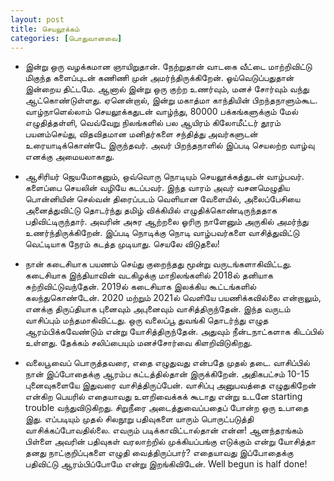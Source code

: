 ```yaml
---
layout: post
title: செயலூக்கம்
categories: [பொதுவானவை]
---
```

- இன்று ஒரு வழக்கமான ஞாயிறுதான். நேற்றுதான் வாடகை வீட்டை மாற்றிவிட்டு மிகுந்த களைப்புடன் கணிணி முன் அமர்ந்திருக்கிறேன். ஓய்வெடுப்பதுதான் இன்றைய திட்டமே. ஆனால் இன்று ஒரு குற்ற உணர்வும், மனச் சோர்வும் வந்து ஆட்கொண்டுள்ளது. ஏனென்றால், இன்று மகாத்மா காந்தியின் பிறந்தநாளும்கூட. வாழ்நாளெல்லாம் செயலூக்கதுடன் வாழ்ந்து, 80000 பக்கங்களுக்கும் மேல் எழுதித்தள்ளி, வெவ்வேறு நிலங்களில் பல ஆயிரம் கிலோமீட்டர் தூரம் பயனம்செய்து, விதவிதமான மனிதர்களை சந்தித்து அவர்களுடன் உரையாடிக்கொண்டே இருந்தவர். அவர் பிறந்தநாளில் இப்படி செயலற்ற வாழ்வு எனக்கு அமையலாகாது.

- ஆசிரியர் ஜெயமோகனும், ஒவ்வொரு நொடியும் செயலூக்கத்துடன் வாழ்பவர். களைப்பை செயலின் வழியே கடப்பவர். இந்த வாரம் அவர் வசனமெழுதிய பொன்னியின் செல்வன் திரைப்படம் வெளியான வேளையில், அலைப்பேசியை அனைத்துவிட்டு தொடர்ந்து தமிழ் விக்கியில் எழுதிக்கொண்டிருந்ததாக பதிவிட்டிருந்தார். அவரின் அசுர ஆற்றலை ஓரிரு நாளேனும் அருகில் அமர்ந்து  உணர்ந்திருக்கிறேன். இப்படி நொடிக்கு நொடி வாழ்பவர்களை வாசித்துவிட்டு வெட்டியாக நேரம் கடத்த முடியாது. செயலே விடுதலை!

- நான் கடைசியாக பயணம் செய்து குறைந்தது மூன்று வருடங்களாகிவிட்டது. கடைசியாக இந்தியாவின் வடகிழக்கு மாநிலங்களில் 2018ல் தனியாக சுற்றிவிட்டுவந்தேன்.  2019ல் கடைசியாக இலக்கிய கூட்டங்களில் கலந்துகொண்டேன். 2020 மற்றும் 2021ல் வெளியே பயணிக்கவில்லை என்றாலும், எனக்கு திருப்தியாக புனைவும் அபுனைவும் வாசித்திருந்தேன். இந்த வருடம் வாசிப்பும் மந்தமாகிவிட்டது. ஒரு வலைப்பூ துவங்கி தொடர்ந்து எழுத ஆரம்பிக்கவேண்டும் என்று  யோசித்திருந்தேன். அதுவும் நீன்டநாட்களாக கிடப்பில் உள்ளது. தேக்கம் சலிப்பையும் மனச்சோர்வை கிளறிவிடுகிறது.

- வலைபூவைப் பொருத்தவரை, எதை எழுதுவது என்பதே முதல் தடை. வாசிப்பில் நான் இப்போதைக்கு ஆரம்ப கட்டத்தில்தான் இருக்கிறேன். அதிகபட்சம் 10-15 புனைவுகளையே இதுவரை வாசித்திருப்பேன். வாசிப்பு அனுபவத்தை எழுதுகிறேன் என்கிற பெயரில் எதையாவது உளறிவைக்கக் கூடாது என்று உடனே starting trouble வந்துவிடுகிறது. சிறுநீரை அடைத்துவைப்பதைப் போன்ற ஒரு உபாதை இது. எப்படியும் முதல் சிலநூறு பதிவுகளை யாரும் பொருட்படுத்தி வாசிக்கப்போவதில்லை. எவரும் படிக்காவிட்டால்தான் என்ன! ஆனந்தரங்கம் பிள்ளை அவரின் பதிவுகள் வரலாற்றில் முக்கியப்பங்கு எடுக்கும் என்று யோசித்தா தனது நாட்குறிப்புகளை எழுதி வைத்திருப்பார்? எதையாவது இப்போதைக்கு பதிவிட்டு ஆரம்பிப்போமே என்று இறங்கிவிடேன். Well begun is half done!
